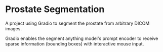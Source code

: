 # Prostate Segmentation

A project using Gradio to segment the prostate from arbitrary DICOM images.

Gradio enables the segment anything model's prompt encoder to receive sparse information (bounding boxes) with interactive mouse input.


